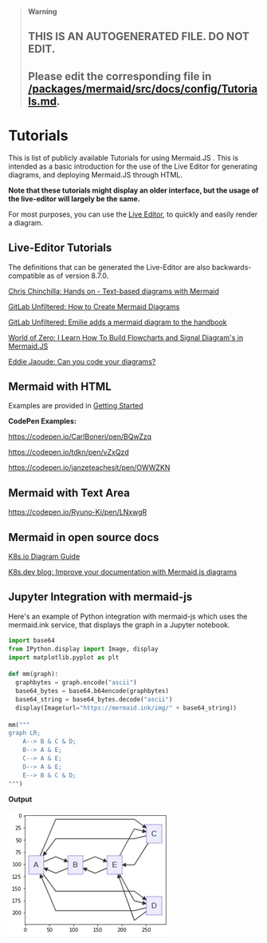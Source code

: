 > **Warning**
>
> ## THIS IS AN AUTOGENERATED FILE. DO NOT EDIT.
>
> ## Please edit the corresponding file in [/packages/mermaid/src/docs/config/Tutorials.md](../../packages/mermaid/src/docs/config/Tutorials.md).

# Tutorials

This is list of publicly available Tutorials for using Mermaid.JS . This is intended as a basic introduction for the use of the Live Editor for generating diagrams, and deploying Mermaid.JS through HTML.

**Note that these tutorials might display an older interface, but the usage of the live-editor will largely be the same.**

For most purposes, you can use the [Live Editor](https://mermaid.live), to quickly and easily render a diagram.

## Live-Editor Tutorials

The definitions that can be generated the Live-Editor are also backwards-compatible as of version 8.7.0.

[Chris Chinchilla: Hands on - Text-based diagrams with Mermaid](https://www.youtube.com/watch?v=4_LdV1cs2sA)

[GitLab Unfiltered: How to Create Mermaid Diagrams](https://www.youtube.com/watch?v=SQ9QmuTHuSI&t=438s)

[GitLab Unfiltered: Emilie adds a mermaid diagram to the handbook](https://www.youtube.com/watch?v=5RQqht3NNSE)

[World of Zero: I Learn How To Build Flowcharts and Signal Diagram's in Mermaid.JS](https://www.youtube.com/watch?v=7_2IroEs6Is&t=207s)

[Eddie Jaoude: Can you code your diagrams?](https://www.youtube.com/watch?v=9HZzKkAqrX8)

## Mermaid with HTML

Examples are provided in [Getting Started](../intro/n00b-gettingStarted)

**CodePen Examples:**

https://codepen.io/CarlBoneri/pen/BQwZzq

https://codepen.io/tdkn/pen/vZxQzd

https://codepen.io/janzeteachesit/pen/OWWZKN

## Mermaid with Text Area

https://codepen.io/Ryuno-Ki/pen/LNxwgR

## Mermaid in open source docs

[K8s.io Diagram Guide](https://kubernetes.io/docs/contribute/style/diagram-guide/)

[K8s.dev blog: Improve your documentation with Mermaid.js diagrams](https://www.kubernetes.dev/blog/2021/12/01/improve-your-documentation-with-mermaid.js-diagrams/)

## Jupyter Integration with mermaid-js

Here's an example of Python integration with mermaid-js which uses the mermaid.ink service, that displays the graph in a Jupyter notebook.

```python
import base64
from IPython.display import Image, display
import matplotlib.pyplot as plt

def mm(graph):
  graphbytes = graph.encode("ascii")
  base64_bytes = base64.b64encode(graphbytes)
  base64_string = base64_bytes.decode("ascii")
  display(Image(url="https://mermaid.ink/img/" + base64_string))

mm("""
graph LR;
    A--> B & C & D;
    B--> A & E;
    C--> A & E;
    D--> A & E;
    E--> B & C & D;
""")
```

**Output**

![Example graph of the Python integration](img/python-mermaid-integration.png)
